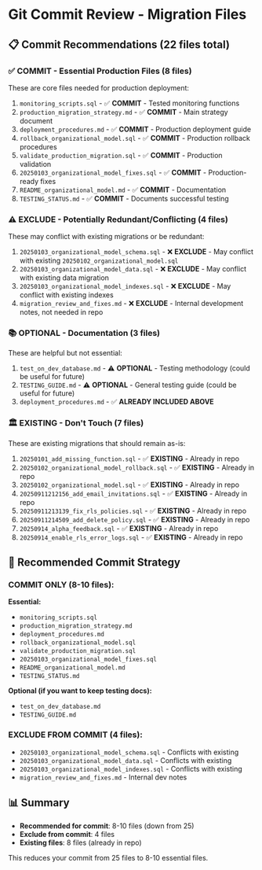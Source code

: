 # Git Commit Review - Migration Files

## 📋 Commit Recommendations (22 files total)

### ✅ COMMIT - Essential Production Files (8 files)
These are core files needed for production deployment:

1. `monitoring_scripts.sql` - ✅ **COMMIT** - Tested monitoring functions
2. `production_migration_strategy.md` - ✅ **COMMIT** - Main strategy document  
3. `deployment_procedures.md` - ✅ **COMMIT** - Production deployment guide
4. `rollback_organizational_model.sql` - ✅ **COMMIT** - Production rollback procedures
5. `validate_production_migration.sql` - ✅ **COMMIT** - Production validation
6. `20250103_organizational_model_fixes.sql` - ✅ **COMMIT** - Production-ready fixes
7. `README_organizational_model.md` - ✅ **COMMIT** - Documentation
8. `TESTING_STATUS.md` - ✅ **COMMIT** - Documents successful testing

### ⚠️ EXCLUDE - Potentially Redundant/Conflicting (4 files)
These may conflict with existing migrations or be redundant:

1. `20250103_organizational_model_schema.sql` - ❌ **EXCLUDE** - May conflict with existing `20250102_organizational_model.sql`
2. `20250103_organizational_model_data.sql` - ❌ **EXCLUDE** - May conflict with existing data migration
3. `20250103_organizational_model_indexes.sql` - ❌ **EXCLUDE** - May conflict with existing indexes
4. `migration_review_and_fixes.md` - ❌ **EXCLUDE** - Internal development notes, not needed in repo

### 📚 OPTIONAL - Documentation (3 files)
These are helpful but not essential:

1. `test_on_dev_database.md` - ⚠️ **OPTIONAL** - Testing methodology (could be useful for future)
2. `TESTING_GUIDE.md` - ⚠️ **OPTIONAL** - General testing guide (could be useful for future)
3. `deployment_procedures.md` - ✅ **ALREADY INCLUDED ABOVE**

### 🏛️ EXISTING - Don't Touch (7 files)
These are existing migrations that should remain as-is:

1. `20250101_add_missing_function.sql` - ✅ **EXISTING** - Already in repo
2. `20250102_organizational_model_rollback.sql` - ✅ **EXISTING** - Already in repo
3. `20250102_organizational_model.sql` - ✅ **EXISTING** - Already in repo
4. `20250911212156_add_email_invitations.sql` - ✅ **EXISTING** - Already in repo
5. `20250911213139_fix_rls_policies.sql` - ✅ **EXISTING** - Already in repo
6. `20250911214509_add_delete_policy.sql` - ✅ **EXISTING** - Already in repo
7. `20250914_alpha_feedback.sql` - ✅ **EXISTING** - Already in repo
8. `20250914_enable_rls_error_logs.sql` - ✅ **EXISTING** - Already in repo

## 🎯 Recommended Commit Strategy

### COMMIT ONLY (8-10 files):
**Essential:**
- `monitoring_scripts.sql`
- `production_migration_strategy.md`
- `deployment_procedures.md`
- `rollback_organizational_model.sql`
- `validate_production_migration.sql`
- `20250103_organizational_model_fixes.sql`
- `README_organizational_model.md`
- `TESTING_STATUS.md`

**Optional (if you want to keep testing docs):**
- `test_on_dev_database.md`
- `TESTING_GUIDE.md`

### EXCLUDE FROM COMMIT (4 files):
- `20250103_organizational_model_schema.sql` - Conflicts with existing
- `20250103_organizational_model_data.sql` - Conflicts with existing  
- `20250103_organizational_model_indexes.sql` - Conflicts with existing
- `migration_review_and_fixes.md` - Internal dev notes

## 📊 Summary
- **Recommended for commit**: 8-10 files (down from 25)
- **Exclude from commit**: 4 files
- **Existing files**: 8 files (already in repo)

This reduces your commit from 25 files to 8-10 essential files.